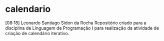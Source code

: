 # calendario
[08:18] Leonardo Santiago Sidon da Rocha Repositório criado para a disciplina de Linguagem de Programação I para realização da atividade de criação de calendário iterativo.
